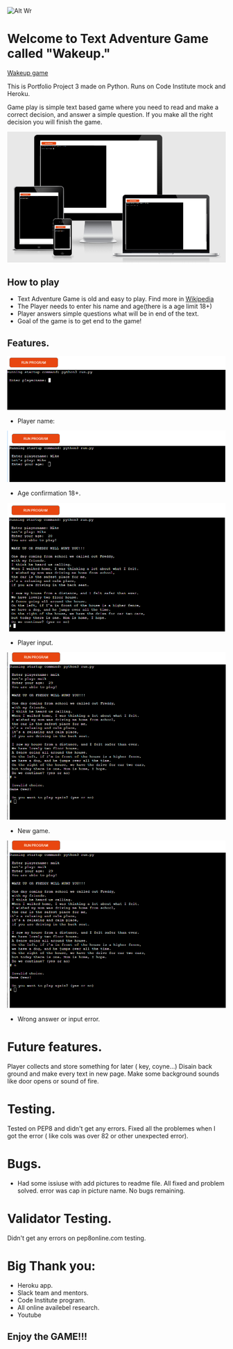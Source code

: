 
![Alt Wr](https://encrypted-tbn0.gstatic.com/images?q=tbn:ANd9GcS0aWK_eq1AAh2pWHdZbHjfCzM4itaUZTYp6YA2B5IsLaT2oYmIH0YOHKi3MVnjiBHqq8g&usqp=CAU)

# Welcome to Text Adventure Game called "Wakeup."

[Wakeup game](https://myfirstapptextadventure.herokuapp.com/)

This is Portfolio Project 3 made on Python. Runs on Code Institute mock and Heroku.

Game play is simple text based game where you need to read and make a correct decision, and answer a simple question. 
If you make all the right decision you will finish the game.

![Wakeup](images/Wakeup.PNG)

## How to play

* Text Adventure Game is old and easy to play. Find more in [Wikipedia](https://en.wikipedia.org/wiki/Text-based_game)
* The Player needs to enter his name and age(there is a age limit 18+)
* Player answers simple questions what will be in end of the text.
* Goal of the game is to get end to the game!

## Features.
![player](images/player.PNG)
* Player name:

![age](images/age.PNG)
* Age confirmation 18+.

![start](images/Playtime.PNG)
* Player input.

![newgame](images/Error&Newgame.PNG)
* New game.

![error](images/Error&Newgame.PNG)
* Wrong answer or input error.

# Future features.

Player collects and store something for later ( key, coyne...) 
Disain back ground and make every text in new page.
Make some background sounds like door opens or sound of fire.

# Testing.

Tested on PEP8 and didn't get any errors.
Fixed all the problemes when I got the error ( like cols was over 82 or other unexpected error).

# Bugs.
* Had some issiuse with add pictures to readme file.
All fixed and problem solved. error was cap in picture name.
No bugs remaining.

# Validator Testing.

Didn't get any errors on pep8online.com testing.

# Big Thank you:

* Heroku app.
* Slack team and mentors.
* Code Institute program.
* All online availebel research.
* Youtube

## Enjoy the GAME!!!

